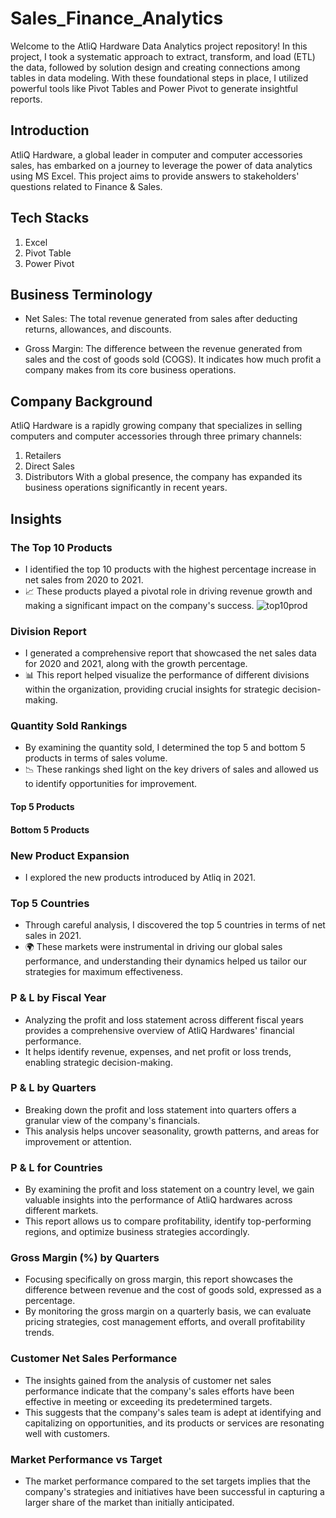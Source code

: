# Sales_Finance_Analytics
Welcome to the AtliQ Hardware Data Analytics project repository! In this project, I took a systematic approach to extract, transform, and load (ETL) the data, followed by solution design and creating connections among tables in data modeling. With these foundational steps in place, I utilized powerful tools like Pivot Tables and Power Pivot to generate insightful reports.
## Introduction
AtliQ Hardware, a global leader in computer and computer accessories sales, has embarked on a journey to leverage the power of data analytics using MS Excel. This project aims to provide answers to stakeholders' questions related to Finance & Sales.
## Tech Stacks
1. Excel
2. Pivot Table
3. Power Pivot
## Business Terminology
* Net Sales: The total revenue generated from sales after deducting returns, allowances, and discounts.

* Gross Margin: The difference between the revenue generated from sales and the cost of goods sold (COGS). It indicates how much profit a company makes from its core business operations.
## Company Background
AtliQ Hardware is a rapidly growing company that specializes in selling computers and computer accessories through three primary channels:

1. Retailers
2. Direct Sales
3. Distributors
With a global presence, the company has expanded its business operations significantly in recent years.
## Insights
### The Top 10 Products
* I identified the top 10 products with the highest percentage increase in net sales from 2020 to 2021.
* 📈 These products played a pivotal role in driving revenue growth and making a significant impact on the company's success.
![top10prod](https://github.com/anushkasingh2306/Sales_Finance_Analytics/assets/123302995/f362f98c-1ff3-4ed3-8570-e8f510706949)

### Division Report
* I generated a comprehensive report that showcased the net sales data for 2020 and 2021, along with the growth percentage.
* 📊 This report helped visualize the performance of different divisions within the organization, providing crucial insights for strategic decision-making.
### Quantity Sold Rankings
* By examining the quantity sold, I determined the top 5 and bottom 5 products in terms of sales volume.
* 📉 These rankings shed light on the key drivers of sales and allowed us to identify opportunities for improvement.
#### Top 5 Products
#### Bottom 5 Products
### New Product Expansion
* I explored the new products introduced by Atliq in 2021.
### Top 5 Countries
* Through careful analysis, I discovered the top 5 countries in terms of net sales in 2021.
* 🌍 These markets were instrumental in driving our global sales performance, and understanding their dynamics helped us tailor our strategies for maximum effectiveness.
### P & L by Fiscal Year
* Analyzing the profit and loss statement across different fiscal years provides a comprehensive overview of AtliQ Hardwares' financial performance.
* It helps identify revenue, expenses, and net profit or loss trends, enabling strategic decision-making.
### P & L by Quarters
* Breaking down the profit and loss statement into quarters offers a granular view of the company's financials.
* This analysis helps uncover seasonality, growth patterns, and areas for improvement or attention.
### P & L for Countries
* By examining the profit and loss statement on a country level, we gain valuable insights into the performance of AtliQ hardwares across different markets.
* This report allows us to compare profitability, identify top-performing regions, and optimize business strategies accordingly.
### Gross Margin (%) by Quarters
* Focusing specifically on gross margin, this report showcases the difference between revenue and the cost of goods sold, expressed as a percentage.
* By monitoring the gross margin on a quarterly basis, we can evaluate pricing strategies, cost management efforts, and overall profitability trends.
### Customer Net Sales Performance
* The insights gained from the analysis of customer net sales performance indicate that the company's sales efforts have been effective in meeting or exceeding its predetermined targets.
* This suggests that the company's sales team is adept at identifying and capitalizing on opportunities, and its products or services are resonating well with customers.
### Market Performance vs Target
* The market performance compared to the set targets implies that the company's strategies and initiatives have been successful in capturing a larger share of the market than initially anticipated.


